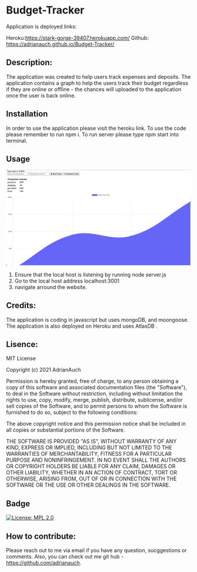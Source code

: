 # Budget-Tracker

Application is deployed links:

Heroku:https://stark-gorge-39407.herokuapp.com/
Github: https://adrianauch.github.io/Budget-Tracker/

## Description:

The application was created to help users track expenses and deposits. The application contains a graph to help the users track their budget regardless if they are online or offline - the chances will uploaded to the application once the user is back online.

## Installation

In order to use the application please visit the heroku link. To use the code please remember to run npm i. To run server please type npm start into terminal.

## Usage

![Budget Tracker](public/Images/ex.png)

1. Ensure that the local host is listening by running node server.js
2. Go to the local host address localhost:3001
3. navigate arround the website.

## Credits:

The application is coding in javascript but uses mongoDB, and moongoose. The application is also deployed on Heroku and uses AtlasDB .

## Lisence:

MIT License

Copyright (c) 2021 AdrianAuch

Permission is hereby granted, free of charge, to any person obtaining a copy
of this software and associated documentation files (the "Software"), to deal
in the Software without restriction, including without limitation the rights
to use, copy, modify, merge, publish, distribute, sublicense, and/or sell
copies of the Software, and to permit persons to whom the Software is
furnished to do so, subject to the following conditions:

The above copyright notice and this permission notice shall be included in all
copies or substantial portions of the Software.

THE SOFTWARE IS PROVIDED "AS IS", WITHOUT WARRANTY OF ANY KIND, EXPRESS OR
IMPLIED, INCLUDING BUT NOT LIMITED TO THE WARRANTIES OF MERCHANTABILITY,
FITNESS FOR A PARTICULAR PURPOSE AND NONINFRINGEMENT. IN NO EVENT SHALL THE
AUTHORS OR COPYRIGHT HOLDERS BE LIABLE FOR ANY CLAIM, DAMAGES OR OTHER
LIABILITY, WHETHER IN AN ACTION OF CONTRACT, TORT OR OTHERWISE, ARISING FROM,
OUT OF OR IN CONNECTION WITH THE SOFTWARE OR THE USE OR OTHER DEALINGS IN THE
SOFTWARE.

## Badge

[![License: MPL 2.0](https://img.shields.io/badge/License-MPL%202.0-brightgreen.svg)](https://opensource.org/licenses/MPL-2.0)

## How to contribute:

Please reach out to me via email if you have any question, sucggestions or comments. Also, you can check out me git hub - https://github.com/adrianauch.
